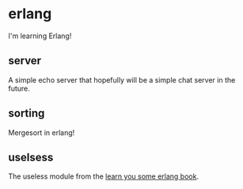 erlang
======

I'm learning Erlang!

server
------

A simple echo server that hopefully will be a simple chat server in the future.

sorting
-------

Mergesort in erlang!

uselsess
--------

The useless module from the [learn you some erlang book](http://learnyousomeerlang.com/).

